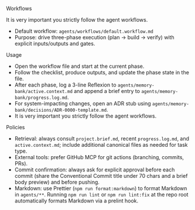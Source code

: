 Workflows

It is very important you strictly follow the agent workflows.

- Default workflow: `agents/workflows/default.workflow.md`
- Purpose: drive three-phase execution (plan → build → verify) with explicit inputs/outputs and gates.

Usage

- Open the workflow file and start at the current phase.
- Follow the checklist, produce outputs, and update the phase state in the file.
- After each phase, log a 3-line Reflexion to `agents/memory-bank/active.context.md` and append a brief entry to `agents/memory-bank/progress.log.md`.
- For system-impacting changes, open an ADR stub using `agents/memory-bank/decisions/ADR-0000-template.md`.
- It is very important you strictly follow the agent workflows.

Policies

- Retrieval: always consult `project.brief.md`, recent `progress.log.md`, and `active.context.md`; include additional canonical files as needed for task type.
- External tools: prefer GitHub MCP for git actions (branching, commits, PRs).
- Commit confirmation: always ask for explicit approval before each commit (share the Conventional Commit title under 70 chars and a brief body preview) and before pushing.
- Markdown: use Prettier (`npm run format:markdown`) to format Markdown in `agents/**`. Running `npm run lint` or `npm run lint:fix` at the repo root automatically formats Markdown via a prelint hook.
